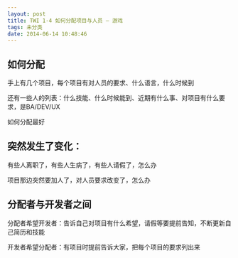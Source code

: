 ```yaml
---
layout: post
title: TWI 1-4 如何分配项目与人员 – 游戏
tags: 未分类
date: 2014-06-14 10:48:46
---
```


## 如何分配

手上有几个项目，每个项目有对人员的要求、什么语言，什么时候到

还有一些人的列表：什么技能、什么时候能到、近期有什么事、对项目有什么要求，是BA/DEV/UX

如何分配最好

## 突然发生了变化：

有些人离职了，有些人生病了，有些人请假了，怎么办

项目那边突然要加人了，对人员要求改变了，怎么办

## 分配者与开发者之间

分配者希望开发者：告诉自己对项目有什么希望，请假等要提前告知，不断更新自己简历和技能

开发者希望分配者：有项目时提前告诉大家，把每个项目的要求列出来
